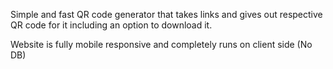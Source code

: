 Simple and fast QR code generator that takes links and gives out respective QR code for it including an option to download it. 

Website is fully mobile responsive and completely runs on client side (No DB)
